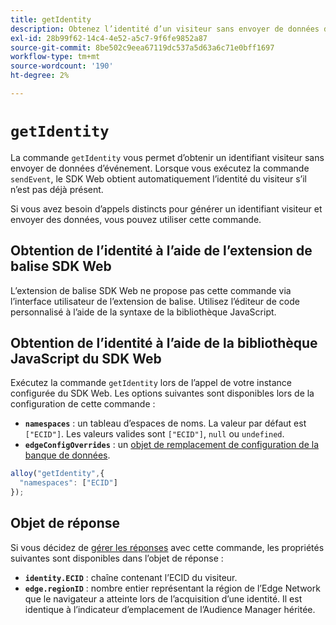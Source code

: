 ```yaml
---
title: getIdentity
description: Obtenez l’identité d’un visiteur sans envoyer de données d’événement.
exl-id: 28b99f62-14c4-4e52-a5c7-9f6fe9852a87
source-git-commit: 8be502c9eea67119dc537a5d63a6c71e0bff1697
workflow-type: tm+mt
source-wordcount: '190'
ht-degree: 2%

---
```


# `getIdentity`

La commande `getIdentity` vous permet d’obtenir un identifiant visiteur sans envoyer de données d’événement. Lorsque vous exécutez la commande `sendEvent`, le SDK Web obtient automatiquement l’identité du visiteur s’il n’est pas déjà présent.

Si vous avez besoin d’appels distincts pour générer un identifiant visiteur et envoyer des données, vous pouvez utiliser cette commande.

## Obtention de l’identité à l’aide de l’extension de balise SDK Web

L’extension de balise SDK Web ne propose pas cette commande via l’interface utilisateur de l’extension de balise. Utilisez l’éditeur de code personnalisé à l’aide de la syntaxe de la bibliothèque JavaScript.

## Obtention de l’identité à l’aide de la bibliothèque JavaScript du SDK Web

Exécutez la commande `getIdentity` lors de l’appel de votre instance configurée du SDK Web. Les options suivantes sont disponibles lors de la configuration de cette commande :

* **`namespaces`** : un tableau d’espaces de noms. La valeur par défaut est `["ECID"]`. Les valeurs valides sont `["ECID"]`, `null` ou `undefined`.
* **`edgeConfigOverrides`** : un [objet de remplacement de configuration de la banque de données](datastream-overrides.md).

```js
alloy("getIdentity",{
  "namespaces": ["ECID"]
});
```

## Objet de réponse

Si vous décidez de [gérer les réponses](command-responses.md) avec cette commande, les propriétés suivantes sont disponibles dans l’objet de réponse :

* **`identity.ECID`** : chaîne contenant l’ECID du visiteur.
* **`edge.regionID`** : nombre entier représentant la région de l’Edge Network que le navigateur a atteinte lors de l’acquisition d’une identité. Il est identique à l’indicateur d’emplacement de l’Audience Manager héritée.
